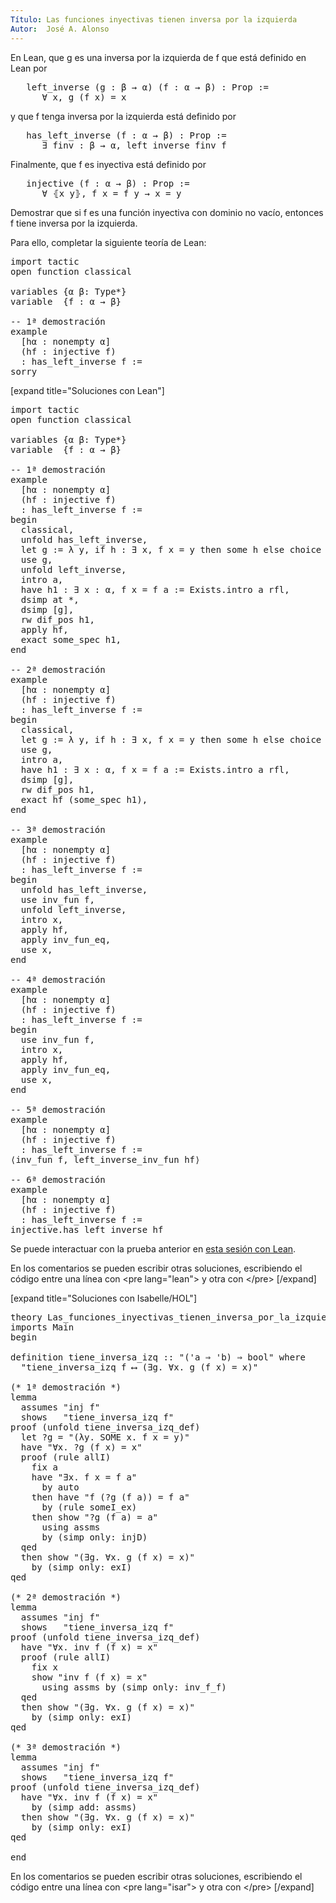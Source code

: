 ```yaml
---
Título: Las funciones inyectivas tienen inversa por la izquierda
Autor:  José A. Alonso
---
```


En Lean, que g es una inversa por la izquierda de f que está definido en Lean por
<pre lang="text">
   left_inverse (g : β → α) (f : α → β) : Prop :=
      ∀ x, g (f x) = x
</pre>
y que f tenga inversa por la izquierda está definido por
<pre lang="text">
   has_left_inverse (f : α → β) : Prop :=
      ∃ finv : β → α, left_inverse finv f
</pre>
Finalmente, que f es inyectiva está definido por
<pre lang="text">
   injective (f : α → β) : Prop :=
      ∀ ⦃x y⦄, f x = f y → x = y
</pre>

Demostrar que si f es una función inyectiva con dominio no vacío, entonces f tiene inversa por la izquierda.

Para ello, completar la siguiente teoría de Lean:

<pre lang="lean">
import tactic
open function classical

variables {α β: Type*}
variable  {f : α → β}

-- 1ª demostración
example
  [hα : nonempty α]
  (hf : injective f)
  : has_left_inverse f :=
sorry
</pre>

[expand title="Soluciones con Lean"]

<pre lang="lean">
import tactic
open function classical

variables {α β: Type*}
variable  {f : α → β}

-- 1ª demostración
example
  [hα : nonempty α]
  (hf : injective f)
  : has_left_inverse f :=
begin
  classical,
  unfold has_left_inverse,
  let g := λ y, if h : ∃ x, f x = y then some h else choice hα,
  use g,
  unfold left_inverse,
  intro a,
  have h1 : ∃ x : α, f x = f a := Exists.intro a rfl,
  dsimp at *,
  dsimp [g],
  rw dif_pos h1,
  apply hf,
  exact some_spec h1,
end

-- 2ª demostración
example
  [hα : nonempty α]
  (hf : injective f)
  : has_left_inverse f :=
begin
  classical,
  let g := λ y, if h : ∃ x, f x = y then some h else choice hα,
  use g,
  intro a,
  have h1 : ∃ x : α, f x = f a := Exists.intro a rfl,
  dsimp [g],
  rw dif_pos h1,
  exact hf (some_spec h1),
end

-- 3ª demostración
example
  [hα : nonempty α]
  (hf : injective f)
  : has_left_inverse f :=
begin
  unfold has_left_inverse,
  use inv_fun f,
  unfold left_inverse,
  intro x,
  apply hf,
  apply inv_fun_eq,
  use x,
end

-- 4ª demostración
example
  [hα : nonempty α]
  (hf : injective f)
  : has_left_inverse f :=
begin
  use inv_fun f,
  intro x,
  apply hf,
  apply inv_fun_eq,
  use x,
end

-- 5ª demostración
example
  [hα : nonempty α]
  (hf : injective f)
  : has_left_inverse f :=
⟨inv_fun f, left_inverse_inv_fun hf⟩

-- 6ª demostración
example
  [hα : nonempty α]
  (hf : injective f)
  : has_left_inverse f :=
injective.has_left_inverse hf
</pre>

Se puede interactuar con la prueba anterior en <a href="https://leanprover-community.github.io/lean-web-editor/#url=https://raw.githubusercontent.com/jaalonso/Calculemus/main/src/Las_funciones_inyectivas_tienen_inversa_por_la_izquierda.lean" rel="noopener noreferrer" target="_blank">esta sesión con Lean</a>.

En los comentarios se pueden escribir otras soluciones, escribiendo el código entre una línea con &#60;pre lang=&quot;lean&quot;&#62; y otra con &#60;/pre&#62;
[/expand]

[expand title="Soluciones con Isabelle/HOL"]

<pre lang="isar">
theory Las_funciones_inyectivas_tienen_inversa_por_la_izquierda
imports Main
begin

definition tiene_inversa_izq :: "('a ⇒ 'b) ⇒ bool" where
  "tiene_inversa_izq f ⟷ (∃g. ∀x. g (f x) = x)"

(* 1ª demostración *)
lemma
  assumes "inj f"
  shows   "tiene_inversa_izq f"
proof (unfold tiene_inversa_izq_def)
  let ?g = "(λy. SOME x. f x = y)"
  have "∀x. ?g (f x) = x"
  proof (rule allI)
    fix a
    have "∃x. f x = f a"
      by auto
    then have "f (?g (f a)) = f a"
      by (rule someI_ex)
    then show "?g (f a) = a"
      using assms
      by (simp only: injD)
  qed
  then show "(∃g. ∀x. g (f x) = x)"
    by (simp only: exI)
qed

(* 2ª demostración *)
lemma
  assumes "inj f"
  shows   "tiene_inversa_izq f"
proof (unfold tiene_inversa_izq_def)
  have "∀x. inv f (f x) = x"
  proof (rule allI)
    fix x
    show "inv f (f x) = x"
      using assms by (simp only: inv_f_f)
  qed
  then show "(∃g. ∀x. g (f x) = x)"
    by (simp only: exI)
qed

(* 3ª demostración *)
lemma
  assumes "inj f"
  shows   "tiene_inversa_izq f"
proof (unfold tiene_inversa_izq_def)
  have "∀x. inv f (f x) = x"
    by (simp add: assms)
  then show "(∃g. ∀x. g (f x) = x)"
    by (simp only: exI)
qed

end
</pre>

En los comentarios se pueden escribir otras soluciones, escribiendo el código entre una línea con &#60;pre lang=&quot;isar&quot;&#62; y otra con &#60;/pre&#62;
[/expand]
